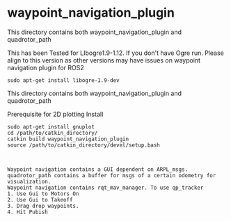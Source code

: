 # waypoint_navigation_plugin

This directory contains both waypoint_navigation_plugin and quadrotor_path

This has been Tested for LIbogre1.9-1.12. If you don't have Ogre run. Please align to this version as other versions may have issues on waypoint navigation plugin for ROS2

```
sudo apt-get install libogre-1.9-dev
```
This directory contains both waypoint_navigation_plugin and quadrotor_path

Prerequisite for 2D plotting
Install

```
sudo apt-get install gnuplot
cd /path/to/catkin_directory/
catkin build waypoint_navigation_plugin
source /path/to/catkin_directory/devel/setup.bash



Waypoint navigation contains a GUI dependent on ARPL_msgs. quadrotor_path contains a buffer for msgs of a certain odometry for visualization.
Waypoint navigation contains rqt_mav_manager. To use qp_tracker
1. Use Gui to Motors On
2. Use Gui to Takeoff
3. Drag drop waypoints.
4. Hit Pubish
